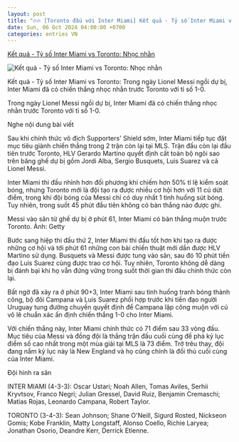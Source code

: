 ```yaml
---
layout: post
title: "🔥🔥 [Toronto đấu với Inter Miami] Kết quả - Tỷ số Inter Miami vs Toronto: Nhọc nhằn"
date: Sun, 06 Oct 2024 04:00:00 +0700
categories: entries VN
---
```

[Kết quả - Tỷ số Inter Miami vs Toronto: Nhọc nhằn](https://thethao247.vn/72-ket-qua-ty-so-inter-miami-vs-toronto-nhoc-nhan-d344207.html)

![Kết quả - Tỷ số Inter Miami vs Toronto: Nhọc nhằn](https://cdn-img.thethao247.vn/storage/files/hungtm/social-thumb/2024/10/06/miami-1728167476-053439.jpg)

Kết quả - Tỷ số Inter Miami vs Toronto: Trong ngày Lionel Messi ngồi dự bị, Inter Miami đã có chiến thắng nhọc nhằn trước Toronto với tỉ số 1-0.

Trong ngày Lionel Messi ngồi dự bị, Inter Miami đã có chiến thắng nhọc nhằn trước Toronto với tỉ số 1-0.

Nghe nội dung bài viết

Sau khi chính thức vô địch Supporters' Shield sớm, Inter Miami tiếp tục đặt mục tiêu giành chiến thắng trong 2 trận còn lại tại MLS. Trận đấu còn lại đầu tiên trước Toronto, HLV Gerardo Martino quyết định cất toàn bộ ngôi sao trên băng ghế dự bị gồm Jordi Alba, Sergio Busquets, Luis Suarez và cả Lionel Messi.

Inter Miami thi đấu nhỉnh hơn đối phương khi chiếm hơn 50% tỉ lệ kiểm soát bóng, nhưng Toronto mới là đội tạo ra được nhiều cơ hội hơn với 11 cú dứt điểm, trong khi đội bóng của Messi chỉ có duy nhất 1 tình huống sút bóng. Tuy nhiên, trong suốt 45 phút đầu tiên không có bàn thắng nào được ghi.

Messi vào sân từ ghế dự bị ở phút 61, Inter Miami có bàn thắng muộn trước Toronto. Ảnh: Getty

Bước sang hiệp thi đấu thứ 2, Inter Miami thi đấu tốt hơn khi tạo ra được những cơ hội và tới phút 61 những con bài chiến thuật mới dần được HLV Martino sử dụng. Busquets và Messi được tung vào sân, sau đó 10 phút tiền đạo Luis Suarez cùng được trao cơ hội. Tuy nhiên, Toronto không dễ dàng bị đánh bại khi họ vẫn đứng vững trong suốt thời gian thi đấu chính thức còn lại.

Bất ngờ đã xảy ra ở phút 90+3, Inter Miami sau tình huống tranh bóng thành công, bộ đôi Campana và Luis Suarez phối hợp trước khi tiền đạo người Uruguay tung đường chuyền quyết định để Campana lập công muộn với cú vô lê chuẩn xác ấn định chiến thắng 1-0 cho Inter Miami.

Với chiến thắng này, Inter Miami chính thức có 71 điểm sau 33 vòng đấu. Mục tiêu của Messi và đồng đội là thắng trận đấu cuối cùng để phá kỷ lục điểm số cao nhất trong một mùa giải tại MLS là 73 điểm. Trớ trêu thay, đội đang nắm kỷ lục này là New England và họ cũng chính là đối thủ cuối cùng của Inter Miami.

Đội hình ra sân

INTER MIAMI (4-3-3): Oscar Ustari; Noah Allen, Tomas Aviles, Serhii Kryvtsov, Franco Negri; Julian Gressel, David Ruiz, Benjamin Cremaschi; Matias Rojas, Leonardo Campana, Robert Taylor.

TORONTO (3-4-3): Sean Johnson; Shane O'Neill, Sigurd Rosted, Nickseon Gomis; Kobe Franklin, Matty Longstaff, Alonso Coello, Richie Laryea; Jonathan Osorio, Deandre Kerr, Derrick Etienne.

